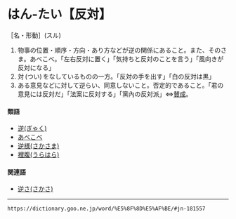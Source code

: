 # はん‐たい【反対】

［名・形動］(スル)
1. 物事の位置・順序・方向・あり方などが逆の関係にあること。また、そのさま。あべこべ。「左右反対に置く」「気持ちと反対のことを言う」「風向きが反対になる」
2. 対 (つい) をなしているものの一方。「反対の手を出す」「白の反対は黒」
3. ある意見などに対して逆らい、同意しないこと。否定的であること。「君の意見には反対だ」「法案に反対する」「黨內の反対派」⇔[賛成](https://dictionary.goo.ne.jp/word/%E8%B3%9B%E6%88%90/#jn-91200)。
    

#### 類語

-   [逆(ぎゃく)](https://dictionary.goo.ne.jp/word/%E9%80%86_%28%E3%81%8E%E3%82%83%E3%81%8F%29/#jn-54097)
-   [あべこべ](https://dictionary.goo.ne.jp/word/%E3%81%82%E3%81%B9%E3%81%93%E3%81%B9/#jn-6003)
-   [逆様(さかさま)](https://dictionary.goo.ne.jp/word/%E9%80%86%E6%A7%98/#jn-86333)
-   [裡腹(うらはら)](https://dictionary.goo.ne.jp/word/%E8%A3%8F%E8%85%B9/#jn-20829)

#### 関連語

-   [逆さ(さかさ)](https://dictionary.goo.ne.jp/word/%E9%80%86%E3%81%95/#jn-86320)

---
`https://dictionary.goo.ne.jp/word/%E5%8F%8D%E5%AF%BE/#jn-181557`